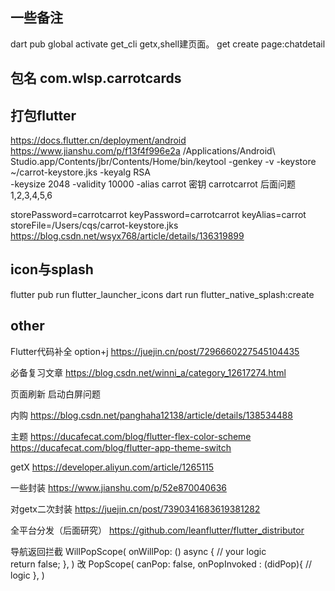 ## 一些备注
dart pub global activate get_cli
getx,shell建页面。 get create page:chatdetail

## 包名 com.wlsp.carrotcards

## 打包flutter
https://docs.flutter.cn/deployment/android
https://www.jianshu.com/p/f13f4f996e2a
/Applications/Android\ Studio.app/Contents/jbr/Contents/Home/bin/keytool -genkey -v -keystore ~/carrot-keystore.jks -keyalg RSA \
-keysize 2048 -validity 10000 -alias carrot
密钥 carrotcarrot  后面问题1,2,3,4,5,6

storePassword=carrotcarrot
keyPassword=carrotcarrot
keyAlias=carrot
storeFile=/Users/cqs/carrot-keystore.jks
https://blog.csdn.net/wsyx768/article/details/136319899

## icon与splash
flutter pub run flutter_launcher_icons
dart run flutter_native_splash:create









## other
Flutter代码补全
option+j  https://juejin.cn/post/7296660227545104435


必备复习文章
https://blog.csdn.net/winni_a/category_12617274.html


页面刷新
启动白屏问题

内购
https://blog.csdn.net/panghaha12138/article/details/138534488


主题
https://ducafecat.com/blog/flutter-flex-color-scheme
https://ducafecat.com/blog/flutter-app-theme-switch

getX
https://developer.aliyun.com/article/1265115

一些封装
https://www.jianshu.com/p/52e870040636

对getx二次封装
https://juejin.cn/post/7390341683619381282


全平台分发（后面研究）
https://github.com/leanflutter/flutter_distributor

导航返回拦截
WillPopScope(
onWillPop: () async {
// your logic        
return false;
},
)
改
PopScope(
canPop: false,
onPopInvoked : (didPop){
// logic
},
)